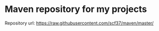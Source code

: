 # Maven repository for my projects
Repository url: https://raw.githubusercontent.com/scf37/maven/master/